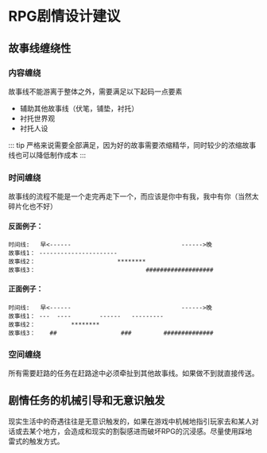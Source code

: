# RPG剧情设计建议

## 故事线缠绕性

### 内容缠绕
故事线不能游离于整体之外，需要满足以下起码一点要素
- 辅助其他故事线（伏笔，铺垫，衬托）
- 衬托世界观
- 衬托人设

::: tip
严格来说需要全部满足，因为好的故事需要浓缩精华，同时较少的浓缩故事线也可以降低制作成本
:::

### 时间缠绕
故事线的流程不能是一个走完再走下一个，而应该是你中有我，我中有你（当然太碎片化也不好）

#### 反面例子：
```
时间线:   早<------                               ------>晚 
故事线1： ----------------------                            
故事线2：                       ********                    
故事线3：                               ################### 
```
#### 正面例子：
```
时间线:   早<------                               ------>晚 
故事线1： ---  ----        ------   ---------               
故事线2：          ********                                 
故事线3：    ##                  ###         ############## 
```

### 空间缠绕
所有需要赶路的任务在赶路途中必须牵扯到其他故事线。如果做不到就直接传送。

## 剧情任务的机械引导和无意识触发

现实生活中的奇遇往往是无意识触发的，如果在游戏中机械地指引玩家去和某人对话或去某个地方，会造成和现实的割裂感进而破坏RPG的沉浸感。尽量使用踩地雷式的触发方式。

